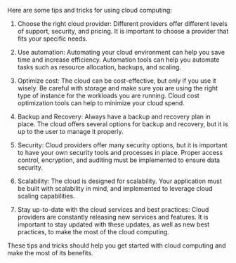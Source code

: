 Here are some tips and tricks for using cloud computing:

1. Choose the right cloud provider: Different providers offer different levels of support, security, and pricing. It is important to choose a provider that fits your specific needs.

2. Use automation: Automating your cloud environment can help you save time and increase efficiency. Automation tools can help you automate tasks such as resource allocation, backups, and scaling.

3. Optimize cost: The cloud can be cost-effective, but only if you use it wisely. Be careful with storage and make sure you are using the right type of instance for the workloads you are running. Cloud cost optimization tools can help to minimize your cloud spend.

4. Backup and Recovery: Always have a backup and recovery plan in place. The cloud offers several options for backup and recovery, but it is up to the user to manage it properly.

5. Security: Cloud providers offer many security options, but it is important to have your own security tools and processes in place. Proper access control, encryption, and auditing must be implemented to ensure data security.

6. Scalability: The cloud is designed for scalability. Your application must be built with scalability in mind, and implemented to leverage cloud scaling capabilities. 

7. Stay up-to-date with the cloud services and best practices: Cloud providers are constantly releasing new services and features. It is important to stay updated with these updates, as well as new best practices, to make the most of the cloud computing.

These tips and tricks should help you get started with cloud computing and make the most of its benefits.
